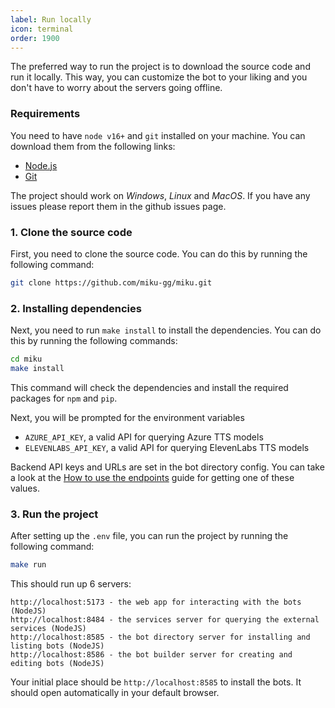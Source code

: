 ```yaml
---
label: Run locally
icon: terminal
order: 1900
---
```


The preferred way to run the project is to download the source code and run it locally. This way, you can customize the bot to your liking and you don't have to worry about the servers going offline.

### Requirements

You need to have `node v16+` and `git` installed on your machine. You can download them from the following links:

- [Node.js](https://nodejs.org/en/download/)
- [Git](https://git-scm.com/downloads)

The project should work on _Windows_, _Linux_ and _MacOS_. If you have any issues please report them in the github issues page.

### 1. Clone the source code

First, you need to clone the source code. You can do this by running the following command:

```bash
git clone https://github.com/miku-gg/miku.git
```

### 2. Installing dependencies

Next, you need to run `make install` to install the dependencies. You can do this by running the following commands:

```bash
cd miku
make install
```

This command will check the dependencies and install the required packages for `npm` and `pip`.

Next, you will be prompted for the environment variables

- `AZURE_API_KEY`, a valid API for querying Azure TTS models
- `ELEVENLABS_API_KEY`, a valid API for querying ElevenLabs TTS models

Backend API keys and URLs are set in the bot directory config. You can take a look at the [How to use the endpoints](/guides/how-to-endpoints) guide for getting one of these values.

### 3. Run the project

After setting up the `.env` file, you can run the project by running the following command:

```bash
make run
```

This should run up 6 servers:

```
http://localhost:5173 - the web app for interacting with the bots (NodeJS)
http://localhost:8484 - the services server for querying the external services (NodeJS)
http://localhost:8585 - the bot directory server for installing and listing bots (NodeJS)
http://localhost:8586 - the bot builder server for creating and editing bots (NodeJS)
```

Your initial place should be `http://localhost:8585` to install the bots. It should open automatically in your default browser.
